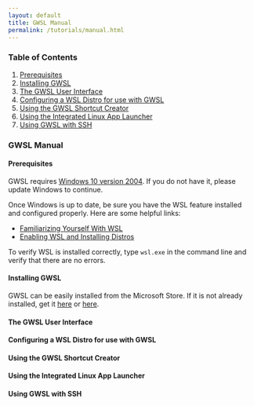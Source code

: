 ```yaml
---
layout: default
title: GWSL Manual
permalink: /tutorials/manual.html
---
```

### Table of Contents
1.  [Prerequisites](#prerequisites)
2.  [Installing GWSL](#installing-gwsl)
3.  [The GWSL User Interface](#the-gwsl-user-interface)
4.  [Configuring a WSL Distro for use with GWSL](#configuring-a-wsl-distro-for-use-with-gwsl)
5.  [Using the GWSL Shortcut Creator](#using-the-gwsl-shortcut-creator)
6.  [Using the Integrated Linux App Launcher](#using-the-integrated-linux-app-launcher)
7.  [Using GWSL with SSH](#using-gwsl-with-ssh)


### GWSL Manual

#### Prerequisites ####

GWSL requires [Windows 10 version 2004](https://support.microsoft.com/en-us/help/4028685/windows-10-get-the-update). If you do not have it, please update Windows to continue.

Once Windows is up to date, be sure you have the WSL feature installed and configured properly. Here are some helpful links:
*  [Familiarizing Yourself With WSL](https://docs.microsoft.com/en-us/windows/wsl/about)
*  [Enabling WSL and Installing Distros](https://docs.microsoft.com/en-us/windows/wsl/install-win10)

To verify WSL is installed correctly, type ```wsl.exe``` in the command line and verify that there are no errors.

#### Installing GWSL ####

GWSL can be easily installed from the Microsoft Store. If it is not already installed, get it [here](ms-windows-store://pdp/?productid=9NL6KD1H33V3) or [here](	https://www.microsoft.com/store/apps/9NL6KD1H33V3).

#### The GWSL User Interface ####


#### Configuring a WSL Distro for use with GWSL #### 


#### Using the GWSL Shortcut Creator #### 


#### Using the Integrated Linux App Launcher #### 


#### Using GWSL with SSH #### 
